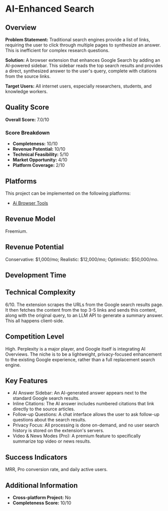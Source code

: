 # AI-Enhanced Search

## Overview
**Problem Statement:** Traditional search engines provide a list of links, requiring the user to click through multiple pages to synthesize an answer. This is inefficient for complex research questions.

**Solution:** A browser extension that enhances Google Search by adding an AI-powered sidebar. This sidebar reads the top search results and provides a direct, synthesized answer to the user's query, complete with citations from the source links.

**Target Users:** All internet users, especially researchers, students, and knowledge workers.

## Quality Score
**Overall Score:** 7.0/10

### Score Breakdown
- **Completeness:** 10/10
- **Revenue Potential:** 10/10
- **Technical Feasibility:** 5/10
- **Market Opportunity:** 4/10
- **Platform Coverage:** 2/10

## Platforms
This project can be implemented on the following platforms:
- [Ai Browser Tools](./platforms/ai-browser-tools/)

## Revenue Model
Freemium.

## Revenue Potential
Conservative: $1,000/mo; Realistic: $12,000/mo; Optimistic: $50,000/mo.

## Development Time


## Technical Complexity
6/10. The extension scrapes the URLs from the Google search results page. It then fetches the content from the top 3-5 links and sends this content, along with the original query, to an LLM API to generate a summary answer. This all happens client-side.

## Competition Level
High. Perplexity is a major player, and Google itself is integrating AI Overviews. The niche is to be a lightweight, privacy-focused enhancement to the existing Google experience, rather than a full replacement search engine.

## Key Features
- AI Answer Sidebar: An AI-generated answer appears next to the standard Google search results.
- Inline Citations: The AI answer includes numbered citations that link directly to the source articles.
- Follow-up Questions: A chat interface allows the user to ask follow-up questions about the search results.
- Privacy Focus: All processing is done on-demand, and no user search history is stored on the extension's servers.
- Video & News Modes (Pro): A premium feature to specifically summarize top video or news results.

## Success Indicators
MRR, Pro conversion rate, and daily active users.

## Additional Information
- **Cross-platform Project:** No
- **Completeness Score:** 10/10
